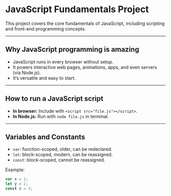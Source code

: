 # JavaScript Fundamentals Project

This project covers the core fundamentals of JavaScript, including scripting and front-end programming concepts.

---

## Why JavaScript programming is amazing
- JavaScript runs in every browser without setup.
- It powers interactive web pages, animations, apps, and even servers (via Node.js).
- It’s versatile and easy to start.

---

## How to run a JavaScript script
- **In browser:** Include with `<script src="file.js"></script>`.
- **In Node.js:** Run with `node file.js` in terminal.

---

## Variables and Constants
- `var`: function-scoped, older, can be redeclared.
- `let`: block-scoped, modern, can be reassigned.
- `const`: block-scoped, cannot be reassigned.

Example:
```javascript
var x = 1;
let y = 2;
const z = 3;
